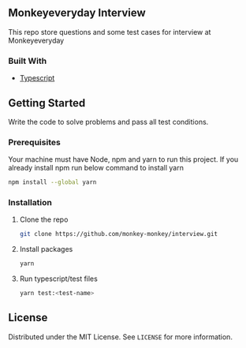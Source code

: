 ## Monkeyeveryday Interview

This repo store questions and some test cases for interview at Monkeyeveryday

### Built With

- [Typescript](https://www.typescriptlang.org/)

## Getting Started

Write the code to solve problems and pass all test conditions.

### Prerequisites

Your machine must have Node, npm and yarn to run this project. If you already install npm run below command to install yarn

```sh
npm install --global yarn
```

### Installation

1. Clone the repo
   ```sh
   git clone https://github.com/monkey-monkey/interview.git
   ```
2. Install packages
   ```sh
   yarn
   ```
3. Run typescript/test files
   ```sh
   yarn test:<test-name>
   ```

## License

Distributed under the MIT License. See `LICENSE` for more information.
